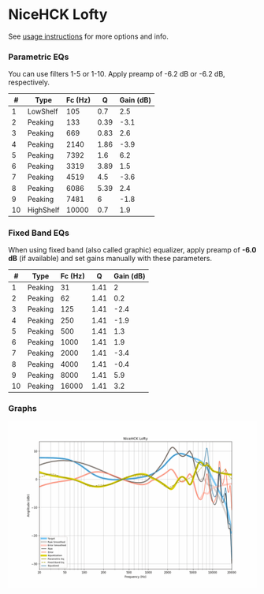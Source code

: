 # NiceHCK Lofty
See [usage instructions](https://github.com/jaakkopasanen/AutoEq#usage) for more options and info.

### Parametric EQs
You can use filters 1-5 or 1-10. Apply preamp of -6.2 dB or -6.2 dB, respectively.

|   # | Type      |   Fc (Hz) |    Q |   Gain (dB) |
|-----|-----------|-----------|------|-------------|
|   1 | LowShelf  |       105 | 0.7  |         2.5 |
|   2 | Peaking   |       133 | 0.39 |        -3.1 |
|   3 | Peaking   |       669 | 0.83 |         2.6 |
|   4 | Peaking   |      2140 | 1.86 |        -3.9 |
|   5 | Peaking   |      7392 | 1.6  |         6.2 |
|   6 | Peaking   |      3319 | 3.89 |         1.5 |
|   7 | Peaking   |      4519 | 4.5  |        -3.6 |
|   8 | Peaking   |      6086 | 5.39 |         2.4 |
|   9 | Peaking   |      7481 | 6    |        -1.8 |
|  10 | HighShelf |     10000 | 0.7  |         1.9 |

### Fixed Band EQs
When using fixed band (also called graphic) equalizer, apply preamp of **-6.0 dB** (if available) and set gains manually with these parameters.

|   # | Type    |   Fc (Hz) |    Q |   Gain (dB) |
|-----|---------|-----------|------|-------------|
|   1 | Peaking |        31 | 1.41 |         2   |
|   2 | Peaking |        62 | 1.41 |         0.2 |
|   3 | Peaking |       125 | 1.41 |        -2.4 |
|   4 | Peaking |       250 | 1.41 |        -1.9 |
|   5 | Peaking |       500 | 1.41 |         1.3 |
|   6 | Peaking |      1000 | 1.41 |         1.9 |
|   7 | Peaking |      2000 | 1.41 |        -3.4 |
|   8 | Peaking |      4000 | 1.41 |        -0.4 |
|   9 | Peaking |      8000 | 1.41 |         5.9 |
|  10 | Peaking |     16000 | 1.41 |         3.2 |

### Graphs
![](./NiceHCK%20Lofty.png)
